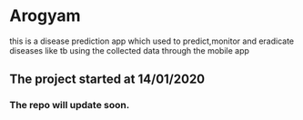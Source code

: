# Arogyam
this is a disease  prediction app which used to predict,monitor and eradicate diseases like tb using the collected data through the mobile app
## The project started at 14/01/2020
### The repo will update soon.